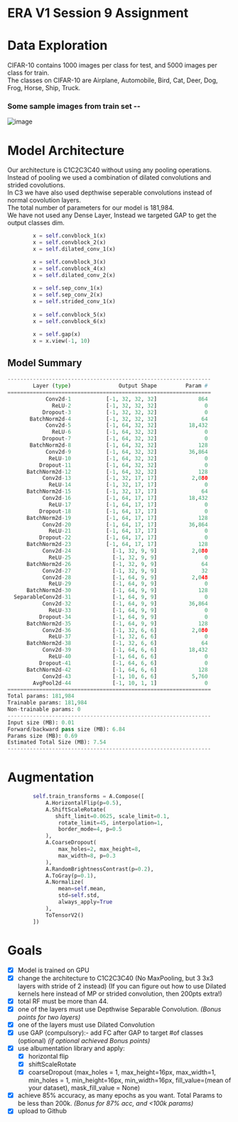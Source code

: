 # ERA V1 Session 9 Assignment

# Data Exploration
CIFAR-10 contains 1000 images per class for test, and 5000 images per class for train.<br>
The classes on CIFAR-10 are Airplane, Automobile, Bird, Cat, Deer, Dog, Frog, Horse, Ship, Truck.<br>

### Some sample images from train set -- 
![image](https://github.com/GunaKoppula/ERA-V1---Session-9/assets/61241928/47e27161-a019-4aa6-9136-948f4f5cdc09)


# Model Architecture
Our architecture is C1C2C3C40 without using any pooling operations.<br>
Instead of pooling we used a combination of dilated convolutions and strided covolutions. <br>
In C3 we have also used depthwise seperable convolutions instead of normal covolution layers.<br>
The total number of parameters for our model is 181,984. <br>
We have not used any Dense Layer, Instead we targeted GAP to get the output classes dim.

```python
        x = self.convblock_1(x)
        x = self.convblock_2(x)
        x = self.dilated_conv_1(x)

        x = self.convblock_3(x)
        x = self.convblock_4(x)
        x = self.dilated_conv_2(x)
        
        x = self.sep_conv_1(x)
        x = self.sep_conv_2(x)
        x = self.strided_conv_1(x)
        
        x = self.convblock_5(x)
        x = self.convblock_6(x)

        x = self.gap(x)
        x = x.view(-1, 10)
```

## Model Summary

```python
----------------------------------------------------------------
        Layer (type)               Output Shape         Param #
================================================================
            Conv2d-1           [-1, 32, 32, 32]             864
              ReLU-2           [-1, 32, 32, 32]               0
           Dropout-3           [-1, 32, 32, 32]               0
       BatchNorm2d-4           [-1, 32, 32, 32]              64
            Conv2d-5           [-1, 64, 32, 32]          18,432
              ReLU-6           [-1, 64, 32, 32]               0
           Dropout-7           [-1, 64, 32, 32]               0
       BatchNorm2d-8           [-1, 64, 32, 32]             128
            Conv2d-9           [-1, 64, 32, 32]          36,864
             ReLU-10           [-1, 64, 32, 32]               0
          Dropout-11           [-1, 64, 32, 32]               0
      BatchNorm2d-12           [-1, 64, 32, 32]             128
           Conv2d-13           [-1, 32, 17, 17]           2,080
             ReLU-14           [-1, 32, 17, 17]               0
      BatchNorm2d-15           [-1, 32, 17, 17]              64
           Conv2d-16           [-1, 64, 17, 17]          18,432
             ReLU-17           [-1, 64, 17, 17]               0
          Dropout-18           [-1, 64, 17, 17]               0
      BatchNorm2d-19           [-1, 64, 17, 17]             128
           Conv2d-20           [-1, 64, 17, 17]          36,864
             ReLU-21           [-1, 64, 17, 17]               0
          Dropout-22           [-1, 64, 17, 17]               0
      BatchNorm2d-23           [-1, 64, 17, 17]             128
           Conv2d-24             [-1, 32, 9, 9]           2,080
             ReLU-25             [-1, 32, 9, 9]               0
      BatchNorm2d-26             [-1, 32, 9, 9]              64
           Conv2d-27             [-1, 32, 9, 9]              32
           Conv2d-28             [-1, 64, 9, 9]           2,048
             ReLU-29             [-1, 64, 9, 9]               0
      BatchNorm2d-30             [-1, 64, 9, 9]             128
  SeparableConv2d-31             [-1, 64, 9, 9]               0
           Conv2d-32             [-1, 64, 9, 9]          36,864
             ReLU-33             [-1, 64, 9, 9]               0
          Dropout-34             [-1, 64, 9, 9]               0
      BatchNorm2d-35             [-1, 64, 9, 9]             128
           Conv2d-36             [-1, 32, 6, 6]           2,080
             ReLU-37             [-1, 32, 6, 6]               0
      BatchNorm2d-38             [-1, 32, 6, 6]              64
           Conv2d-39             [-1, 64, 6, 6]          18,432
             ReLU-40             [-1, 64, 6, 6]               0
          Dropout-41             [-1, 64, 6, 6]               0
      BatchNorm2d-42             [-1, 64, 6, 6]             128
           Conv2d-43             [-1, 10, 6, 6]           5,760
        AvgPool2d-44             [-1, 10, 1, 1]               0
================================================================
Total params: 181,984
Trainable params: 181,984
Non-trainable params: 0
----------------------------------------------------------------
Input size (MB): 0.01
Forward/backward pass size (MB): 6.84
Params size (MB): 0.69
Estimated Total Size (MB): 7.54
----------------------------------------------------------------
```

# Augmentation

```python
        self.train_transforms = A.Compose([
            A.HorizontalFlip(p=0.5),
            A.ShiftScaleRotate(
               shift_limit=0.0625, scale_limit=0.1, 
                rotate_limit=45, interpolation=1, 
                border_mode=4, p=0.5
            ),
            A.CoarseDropout(
                max_holes=2, max_height=8, 
                max_width=8, p=0.3
            ),
            A.RandomBrightnessContrast(p=0.2),
            A.ToGray(p=0.1),
            A.Normalize(
                mean=self.mean, 
                std=self.std,
                always_apply=True
            ),
            ToTensorV2()
        ])
```


# Goals 

- [X] Model is trained on GPU
- [X] change the architecture to C1C2C3C40  (No MaxPooling, but 3 3x3 layers with stride of 2 instead) (If you can figure out how to use Dilated kernels here instead of MP or strided convolution, then 200pts extra!)
- [X] total RF must be more than 44.
- [X] one of the layers must use Depthwise Separable Convolution. _(Bonus points for two layers)_
- [X] one of the layers must use Dilated Convolution
- [X] use GAP (compulsory):- add FC after GAP to target #of classes (optional) _(if optional achieved Bonus points)_
- [X] use albumentation library and apply:
  - [X] horizontal flip
  - [X] shiftScaleRotate
  - [x] coarseDropout (max_holes = 1, max_height=16px, max_width=1, min_holes = 1, min_height=16px, min_width=16px, fill_value=(mean of your dataset), mask_fill_value = None)
- [X] achieve 85% accuracy, as many epochs as you want. Total Params to be less than 200k.  _(Bonus for 87% acc, and <100k params)_
- [X] upload to Github

